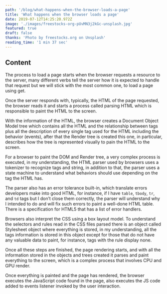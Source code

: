 ```yaml
---
path: '/blog/what-happens-when-the-browser-loads-a-page'
title: 'What happens when the browser loads a page'
date: 2019-07-12T14:25:20.972Z
image: './images/freestocks-org-pUvMN3j2kGc-unsplash.jpg'
featured: true
draft: false
thanks: 'Photo by freestocks.org on Unsplash'
reading_time: '1 min 37 sec'
---
```


## Content

The process to load a page starts when the browser requests a resource to the server, many different verbs tell the server how it is expected to handle that request but we will stick with the most common one, to load a page using get.

Once the server responds with, typically, the HTML of the page requested, the browser reads it and starts a process called parsing HTML which is responsible to paint the HTML to the screen.

With the information of the HTML, the browser creates a Document Object Model tree which contains all the HTML and the relationship between tags plus all the description of every single tag used for the HTML including the behavior (events), after that the Render tree is created this one, in particular, describes how the tree is represented visually to pain the HTML to the screen.

For a browser to paint the DOM and Render tree, a very complex process is executed, in my understanding, the HTML parser used by browsers uses a tokenizer to recognize tags and string, in addition to that, the parser uses a state machine to understand what behaviors should use depending on the tag the HTML has.

The parser also has an error tolerance built-in, which translate errors developers make into good HTML, for instance, if I have `table`, `tbody`, `tr`, and `td` tags but I don’t close them correctly, the parser will understand why I intended to do and will fix such errors to paint a well-done HTML table. There is a specification for HTML5 that has a list of error handlers.

Browsers also interpret the CSS using a box layout model. To understand the selectors and rules read in the CSS files parsed there is an object called Stylesheet object where everything is stored, in my understanding, all the tags information is stored in this object except for those that do not have any valuable data to paint, for instance, tags with the rule display none.

Once all these steps are finished, the page rendering starts, and with all the information stored in the objects and trees created it parses and paint everything to the screen, which is a complex process that involves CPU and GPU render.

Once everything is painted and the page has rendered, the browser executes the JavaScript code found in the page, also executes the JS code added to events listener invoked by the user interaction.
